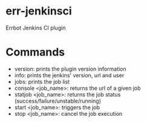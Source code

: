 # err-jenkinsci
Errbot Jenkins CI plugin

# Commands
- version: prints the plugin version information
- info: prints the jenkins' version, url and user
- jobs: prints the job list
- console <job_name>: returns the url of a given job
- statjob <job_name>: returns the job status (success/failure/unstable/running)
- start <job_name>: triggers the job
- stop <job_name>: cancel the job execution
